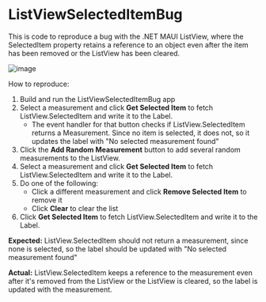 # ListViewSelectedItemBug

This is code to reproduce a bug with the .NET MAUI ListView, where the SelectedItem property retains a reference to an object even after the item has been removed or the ListView has been cleared.

![image](https://github.com/andrewstellman/ListViewSelectedItemBug/assets/7516297/1a4c83a1-241c-4680-856e-05395a12b46a)

How to reproduce:
1. Build and run the ListViewSelectedItemBug app
3. Select a measurement and click **Get Selected Item** to fetch ListView.SelectedItem and write it to the Label.
   * The event handler for that button checks if ListView.SelectedItem returns a Measurement. Since no item is selected, it does not, so it updates the label with "No selected measurement found"
2. Click the **Add Random Measurement** button to add several random measurements to the ListView.
3. Select a measurement and click **Get Selected Item** to fetch ListView.SelectedItem and write it to the Label.
4. Do one of the following:
   * Click a different measurement and click **Remove Selected Item** to remove it
   * Click **Clear** to clear the list
6. Click **Get Selected Item** to fetch ListView.SelectedItem and write it to the Label.

**Expected:** ListView.SelectedItem should not return a measurement, since none is selected, so the label should be updated with "No selected measurement found"

**Actual:** ListView.SelectedItem keeps a reference to the measurement even after it's removed from the ListView or the ListView is cleared, so the label is updated with the measurement.
